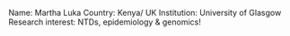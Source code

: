 Name: Martha Luka
Country: Kenya/ UK
Institution: University of Glasgow
Research interest: NTDs, epidemiology & genomics!
